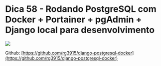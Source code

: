 # Dica 58 - Rodando PostgreSQL com Docker + Portainer + pgAdmin + Django local para desenvolvimento

<a href="https://youtu.be/aWZDFKJz7X8">
    <img src="../.gitbook/assets/youtube.png">
</a>

Github: [https://github.com/rg3915/django-postgresql-docker](https://github.com/rg3915/django-postgresql-docker)

